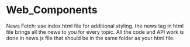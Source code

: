 # Web_Components

News Fetch: use index.html file for additional styling. the news tag in html file brings all the news to you for every topic. All the code and API work is done in news.js file that should be in the same folder as your html file.
